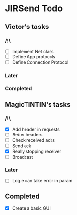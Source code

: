 # JIRSend Todo

## Victor's tasks
### /!\
- [ ] Implement Net class
- [ ] Define App protocols
- [ ] Define Connection Protocol

### Later

### Completed


## MagicTINTIN's tasks
### /!\
- [x] Add header in requests
- [ ] Better headers
- [ ] Check received acks
- [ ] Send ack
- [x] Really stopping receiver
- [ ] Broadcast
### Later
- [ ] Log.e can take error in param

## Completed
- [x] Create a basic GUI